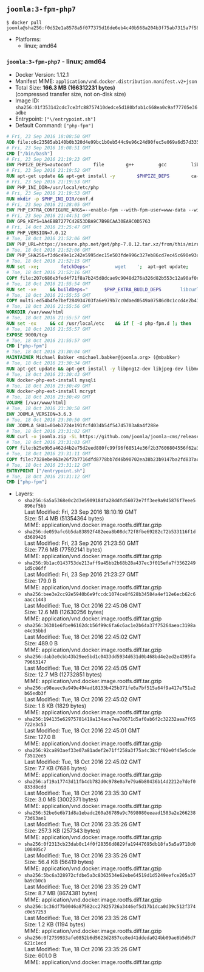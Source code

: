 ## `joomla:3-fpm-php7`

```console
$ docker pull joomla@sha256:f0d52e1a8578a5f077375d16de6eb4c40b568a204b3f75ab7315a7f58dacc0db
```

-	Platforms:
	-	linux; amd64

### `joomla:3-fpm-php7` - linux; amd64

-	Docker Version: 1.12.1
-	Manifest MIME: `application/vnd.docker.distribution.manifest.v2+json`
-	Total Size: **166.3 MB (166312231 bytes)**  
	(compressed transfer size, not on-disk size)
-	Image ID: `sha256:01f353142cdc7ce3fc88757410dedce5d180bfab1c668ea0c9af77705e36adbe`
-	Entrypoint: `["\/entrypoint.sh"]`
-	Default Command: `["php-fpm"]`

```dockerfile
# Fri, 23 Sep 2016 18:08:50 GMT
ADD file:c6c23585ab140b0b320d4e99bc1b0eb544c9e96c24d90fec5e069a6d57d335ca in / 
# Fri, 23 Sep 2016 18:08:51 GMT
CMD ["/bin/bash"]
# Fri, 23 Sep 2016 21:19:23 GMT
ENV PHPIZE_DEPS=autoconf 		file 		g++ 		gcc 		libc-dev 		make 		pkg-config 		re2c
# Fri, 23 Sep 2016 21:19:52 GMT
RUN apt-get update && apt-get install -y 		$PHPIZE_DEPS 		ca-certificates 		curl 		libedit2 		libsqlite3-0 		libxml2 		xz-utils 	--no-install-recommends && rm -r /var/lib/apt/lists/*
# Fri, 23 Sep 2016 21:19:53 GMT
ENV PHP_INI_DIR=/usr/local/etc/php
# Fri, 23 Sep 2016 21:19:53 GMT
RUN mkdir -p $PHP_INI_DIR/conf.d
# Fri, 23 Sep 2016 21:28:05 GMT
ENV PHP_EXTRA_CONFIGURE_ARGS=--enable-fpm --with-fpm-user=www-data --with-fpm-group=www-data
# Fri, 23 Sep 2016 21:44:51 GMT
ENV GPG_KEYS=1A4E8B7277C42E53DBA9C7B9BCAA30EA9C0D5763
# Fri, 14 Oct 2016 23:25:47 GMT
ENV PHP_VERSION=7.0.12
# Tue, 18 Oct 2016 21:52:06 GMT
ENV PHP_URL=https://secure.php.net/get/php-7.0.12.tar.xz/from/this/mirror PHP_ASC_URL=https://secure.php.net/get/php-7.0.12.tar.xz.asc/from/this/mirror
# Tue, 18 Oct 2016 21:52:06 GMT
ENV PHP_SHA256=f3d6c49e1c242e5995dec15e503fde996c327eb86cd7ec45c690e93c971b83ff PHP_MD5=bdcc4dbdac90c2a39422786653059f70
# Tue, 18 Oct 2016 21:52:15 GMT
RUN set -xe; 		fetchDeps=' 		wget 	'; 	apt-get update; 	apt-get install -y --no-install-recommends $fetchDeps; 	rm -rf /var/lib/apt/lists/*; 		mkdir -p /usr/src; 	cd /usr/src; 		wget -O php.tar.xz "$PHP_URL"; 		if [ -n "$PHP_SHA256" ]; then 		echo "$PHP_SHA256 *php.tar.xz" | sha256sum -c -; 	fi; 	if [ -n "$PHP_MD5" ]; then 		echo "$PHP_MD5 *php.tar.xz" | md5sum -c -; 	fi; 		if [ -n "$PHP_ASC_URL" ]; then 		wget -O php.tar.xz.asc "$PHP_ASC_URL"; 		export GNUPGHOME="$(mktemp -d)"; 		for key in $GPG_KEYS; do 			gpg --keyserver ha.pool.sks-keyservers.net --recv-keys "$key"; 		done; 		gpg --batch --verify php.tar.xz.asc php.tar.xz; 		rm -r "$GNUPGHOME"; 	fi; 		apt-get purge -y --auto-remove $fetchDeps
# Tue, 18 Oct 2016 21:52:16 GMT
COPY file:207c686e3fed4f71f8a7b245d8dcae9c9048d276a326d82b553c12a90af0c0ca in /usr/local/bin/ 
# Tue, 18 Oct 2016 21:55:54 GMT
RUN set -xe 	&& buildDeps=" 		$PHP_EXTRA_BUILD_DEPS 		libcurl4-openssl-dev 		libedit-dev 		libsqlite3-dev 		libssl-dev 		libxml2-dev 	" 	&& apt-get update && apt-get install -y $buildDeps --no-install-recommends && rm -rf /var/lib/apt/lists/* 		&& docker-php-source extract 	&& cd /usr/src/php 	&& ./configure 		--with-config-file-path="$PHP_INI_DIR" 		--with-config-file-scan-dir="$PHP_INI_DIR/conf.d" 				--disable-cgi 				--enable-ftp 		--enable-mbstring 		--enable-mysqlnd 				--with-curl 		--with-libedit 		--with-openssl 		--with-zlib 				$PHP_EXTRA_CONFIGURE_ARGS 	&& make -j "$(nproc)" 	&& make install 	&& { find /usr/local/bin /usr/local/sbin -type f -executable -exec strip --strip-all '{}' + || true; } 	&& make clean 	&& docker-php-source delete 		&& apt-get purge -y --auto-remove -o APT::AutoRemove::RecommendsImportant=false $buildDeps
# Tue, 18 Oct 2016 21:55:55 GMT
COPY multi:ed54b4fe7bef284934703fa6e979b7cc0daed0549a07586d0c1ccd4e2b41884a in /usr/local/bin/ 
# Tue, 18 Oct 2016 21:55:56 GMT
WORKDIR /var/www/html
# Tue, 18 Oct 2016 21:55:57 GMT
RUN set -ex 	&& cd /usr/local/etc 	&& if [ -d php-fpm.d ]; then 		sed 's!=NONE/!=!g' php-fpm.conf.default | tee php-fpm.conf > /dev/null; 		cp php-fpm.d/www.conf.default php-fpm.d/www.conf; 	else 		mkdir php-fpm.d; 		cp php-fpm.conf.default php-fpm.d/www.conf; 		{ 			echo '[global]'; 			echo 'include=etc/php-fpm.d/*.conf'; 		} | tee php-fpm.conf; 	fi 	&& { 		echo '[global]'; 		echo 'error_log = /proc/self/fd/2'; 		echo; 		echo '[www]'; 		echo '; if we send this to /proc/self/fd/1, it never appears'; 		echo 'access.log = /proc/self/fd/2'; 		echo; 		echo 'clear_env = no'; 		echo; 		echo '; Ensure worker stdout and stderr are sent to the main error log.'; 		echo 'catch_workers_output = yes'; 	} | tee php-fpm.d/docker.conf 	&& { 		echo '[global]'; 		echo 'daemonize = no'; 		echo; 		echo '[www]'; 		echo 'listen = [::]:9000'; 	} | tee php-fpm.d/zz-docker.conf
# Tue, 18 Oct 2016 21:55:57 GMT
EXPOSE 9000/tcp
# Tue, 18 Oct 2016 21:55:57 GMT
CMD ["php-fpm"]
# Tue, 18 Oct 2016 23:30:04 GMT
MAINTAINER Michael Babker <michael.babker@joomla.org> (@mbabker)
# Tue, 18 Oct 2016 23:30:34 GMT
RUN apt-get update && apt-get install -y libpng12-dev libjpeg-dev libmcrypt-dev zip unzip && rm -rf /var/lib/apt/lists/* 	&& docker-php-ext-configure gd --with-png-dir=/usr --with-jpeg-dir=/usr 	&& docker-php-ext-install gd
# Tue, 18 Oct 2016 23:30:43 GMT
RUN docker-php-ext-install mysqli
# Tue, 18 Oct 2016 23:30:49 GMT
RUN docker-php-ext-install mcrypt
# Tue, 18 Oct 2016 23:30:49 GMT
VOLUME [/var/www/html]
# Tue, 18 Oct 2016 23:30:50 GMT
ENV JOOMLA_VERSION=3.6.3
# Tue, 18 Oct 2016 23:30:50 GMT
ENV JOOMLA_SHA1=01eb3724e191fcfd034b54f54745703a8a4f288e
# Tue, 18 Oct 2016 23:31:02 GMT
RUN curl -o joomla.zip -SL https://github.com/joomla/joomla-cms/releases/download/${JOOMLA_VERSION}/Joomla_${JOOMLA_VERSION}-Stable-Full_Package.zip 	&& echo "$JOOMLA_SHA1 *joomla.zip" | sha1sum -c - 	&& mkdir /usr/src/joomla 	&& unzip joomla.zip -d /usr/src/joomla 	&& rm joomla.zip 	&& chown -R www-data:www-data /usr/src/joomla
# Tue, 18 Oct 2016 23:31:03 GMT
COPY file:b25e9b5a462d4b2e75d2eed880fc99f96f68514e36f2b37606804556f62a3752 in /entrypoint.sh 
# Tue, 18 Oct 2016 23:31:11 GMT
COPY file:7328ebe063e26f7b7716dfd8778bb7d46b90702ea38b23b9147ba2fd837ac2c1 in /makedb.php 
# Tue, 18 Oct 2016 23:31:12 GMT
ENTRYPOINT ["/entrypoint.sh"]
# Tue, 18 Oct 2016 23:31:12 GMT
CMD ["php-fpm"]
```

-	Layers:
	-	`sha256:6a5a5368e0c2d3e5909184fa28ddfd56072e7ff3ee9a945876f7eee5896ef5bb`  
		Last Modified: Fri, 23 Sep 2016 18:10:19 GMT  
		Size: 51.4 MB (51354364 bytes)  
		MIME: application/vnd.docker.image.rootfs.diff.tar.gzip
	-	`sha256:de059afc6b5da83892f482eea8b08dc72f8fbe69282c72b533116f1dd3689426`  
		Last Modified: Fri, 23 Sep 2016 21:23:50 GMT  
		Size: 77.6 MB (77592141 bytes)  
		MIME: application/vnd.docker.image.rootfs.diff.tar.gzip
	-	`sha256:9b1ac0143753de213aff9a45bb2b68b28a437ec3f015efa7f35622491d5c06ff`  
		Last Modified: Fri, 23 Sep 2016 21:23:27 GMT  
		Size: 179.0 B  
		MIME: application/vnd.docker.image.rootfs.diff.tar.gzip
	-	`sha256:bee3e2cc92e5940b6e9fccdc1074ce8f628b34584a4ef12e6ecb62c6aacc1443`  
		Last Modified: Tue, 18 Oct 2016 22:45:06 GMT  
		Size: 12.6 MB (12630256 bytes)  
		MIME: application/vnd.docker.image.rootfs.diff.tar.gzip
	-	`sha256:36301e6fbe96162dcb56f99c6fa6c6ac1e2b64a37f75264aeac3198ae4c95bbd`  
		Last Modified: Tue, 18 Oct 2016 22:45:02 GMT  
		Size: 489.0 B  
		MIME: application/vnd.docker.image.rootfs.diff.tar.gzip
	-	`sha256:dab3e0cbb43b29ee5bd1c0433dd5934d631d0b468bd4e2ed2e4395fa79663147`  
		Last Modified: Tue, 18 Oct 2016 22:45:05 GMT  
		Size: 12.7 MB (12732851 bytes)  
		MIME: application/vnd.docker.image.rootfs.diff.tar.gzip
	-	`sha256:e98eaec9a949e494ad18133b425b371fe8a7bf515a64f9a417e751a2b65edb3f`  
		Last Modified: Tue, 18 Oct 2016 22:45:02 GMT  
		Size: 1.8 KB (1829 bytes)  
		MIME: application/vnd.docker.image.rootfs.diff.tar.gzip
	-	`sha256:194135e62975781419a134ace7ea70671d5af0ab6f2c32232aea7f65722e3c53`  
		Last Modified: Tue, 18 Oct 2016 22:45:01 GMT  
		Size: 127.0 B  
		MIME: application/vnd.docker.image.rootfs.diff.tar.gzip
	-	`sha256:92ca893aef33e07a81adef2e71ff258a3f75a4c38cff02e0f45e5cdef3512ee5`  
		Last Modified: Tue, 18 Oct 2016 22:45:02 GMT  
		Size: 7.7 KB (7686 bytes)  
		MIME: application/vnd.docker.image.rootfs.diff.tar.gzip
	-	`sha256:af19a17743d11fb4db782d0c978e0a7e79a6b80436b14d2212e7def0833d8cdd`  
		Last Modified: Tue, 18 Oct 2016 23:35:30 GMT  
		Size: 3.0 MB (3002371 bytes)  
		MIME: application/vnd.docker.image.rootfs.diff.tar.gzip
	-	`sha256:52be6e6b71d8a1ebadc260a36789a9c7698080eeaad1583a2e26623873d63ae1`  
		Last Modified: Tue, 18 Oct 2016 23:35:26 GMT  
		Size: 257.3 KB (257343 bytes)  
		MIME: application/vnd.docker.image.rootfs.diff.tar.gzip
	-	`sha256:0f2313cb23dab0c14f0f28356d8829fa19447695db18fa5a5a9718d0108405c7`  
		Last Modified: Tue, 18 Oct 2016 23:35:26 GMT  
		Size: 56.4 KB (56419 bytes)  
		MIME: application/vnd.docker.image.rootfs.diff.tar.gzip
	-	`sha256:5bc6a328972cfdbe5a3c8363534e62ebe64519d1d5249eefce205a37ba9cb0cb`  
		Last Modified: Tue, 18 Oct 2016 23:35:29 GMT  
		Size: 8.7 MB (8674381 bytes)  
		MIME: application/vnd.docker.image.rootfs.diff.tar.gzip
	-	`sha256:1c36df7b0046a87582cc27825726a3446ef5d17b1dca0d39c512f374c0e57253`  
		Last Modified: Tue, 18 Oct 2016 23:35:26 GMT  
		Size: 1.2 KB (1194 bytes)  
		MIME: application/vnd.docker.image.rootfs.diff.tar.gzip
	-	`sha256:0f2759933afe0852b6d5623d2857ce8ed41ddeda024bb09ae8b5d6d7621c1ecd`  
		Last Modified: Tue, 18 Oct 2016 23:35:26 GMT  
		Size: 601.0 B  
		MIME: application/vnd.docker.image.rootfs.diff.tar.gzip
